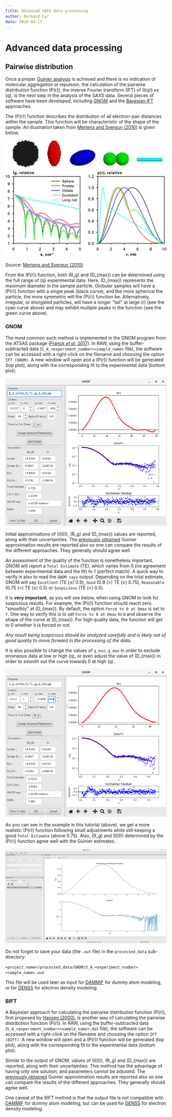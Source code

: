 ```yaml
---
title: Advanced SAXS data processing
author: Normand Cyr
date: 2020-04-17
...
```


# Advanced data processing

## Pairwise distribution

Once a proper [Guinier analysis](basic_data_processing.md#guinier-analysis) is achieved and there is no indication of molecular aggregation or repulsion, the calculation of the pairwise distribution function \(P(r)\), the inverse Fourier transform (IFT) of \(I(q)\) *vs* \(q\), is the next step in the analysis of the SAXS data.  Several pieces of software have been developed, including [GNOM](#GNOM) and the [Bayesian IFT](#BIFT) approaches.

The \(P(r)\) function describes the distribution of all electron-pair distances within the sample. This function will be characteristic of the shape of the sample. An illustration taken from [Mertens and Svergun (2010)] is given below.

![I(q) vs q, P(r) function](img/Iq-q_shapes.jpg)

Source: [Mertens and Svergun (2010)]

From the \(P(r)\) function, both \(R_g\) and \(D_{max}\) can be determined using the full range of \(q\) experimental data. Here, \(D_{max}\) represents the maximum diameter in the sample particle. Globular samples will have a \(P(r)\) function with a single peak (black curve), and the more spherical the particle, the more symmetric will the \(P(r)\) function be. Alternatively, irregular, or elongated particles, will have a longer "tail" at large \(r\) (see the cyan curve above) and may exhibit multiple peaks in the function (see the green curve above).


### GNOM

The most common such method is implemented in the GNOM program from the ATSAS package ([Franck *et al.* 2017]). In RAW, using the buffer-subtracted data (`S_A_<experiment_number><sample_name>` file), the software can be accessed with a right-click on the filename and choosing the option `IFT (GNOM)`. A new window will open and a \(P(r)\) function will be generated (top plot), along with the corresponding fit to the experimental data (bottom plot).

![](img/gnom_window.png)

Initial approximations of \(I(0)\), \(R_g\) and \(D_{max}\) values are reported, along with their uncertainties. The [previously obtained](basic_data_processing.md#guinier-analysis) Guinier approximation results are reported also so one can compare the results of the different approaches. They generally should agree well.

An assessment of the quality of the function is nonetheless important. GNOM will report a `Total Estimate` (TE), which varies from 0 (no agreement between experimental data and the fit) to 1 (perfect match). A quick way to verify is also to read the `GNOM says` output. Depending on the total estimate, GNOM will say `Excellent` (TE \(≥\) 0.9), `Good` (0.9 \(>\) TE \(≥\) 0.75), `Reasonable` (0.75 \(>\) TE \(≥\) 0.5) or `Suspicious` (TE \(<\) 0.5).

It is **very important**, as you will see below, when using GNOM to look for suspicious results. For example, the \(P(r)\) function should reach zero "smoothly" at \(D_{max}\). By default, the option `Force to 0 at Dmax` is set to `Y`. One way to verify this is to set `Force to 0 at Dmax` to `N` and observe the shape of the curve at \(D_{max}\). For high quality data, the function will get to 0 whether it is forced or not.

*Any result being suspicious should be analyzed carefully and is likely not of good quality to move forward in the processing of the data.*

It is also possible to change the values of `q_min`, `q_max` in order to exclude erroneous data at low or high \(q\), or even adjust the value of \(D_{max}\) in order to smooth out the curve towards 0 at high \(q\).

![](img/gnom_window_adj.png)

As you can see in the example in this tutorial (above), we get a more realistic \(P(r)\) function following small adjustments while still keeping a good `Total Estimate` (above 0.75). Also, \(R_g\) and \(I(0)\) determined by the \(P(r)\) function agree well with the Guinier estimates.

![](img/GNOM.png)

Do not forget to save your data (the `.out` file) in the `processed_data` sub-directory:

`<project_name>/processed_data/GNOM/S_A_<experiment_number><sample_name>.out`

This file will be used later as input for [DAMMIF](modeling_with_dammif.md) for dummy atom modeling, or for [DENSS](modeling_with_denss.md) for electron density modeling.


### BIFT

A Bayesian approach for calculating the pairwise distribution function \(P(r)\), first proposed by [Hansen (2000)], is another way of calculating the pairwise distribution function \(P(r)\). In RAW, using the buffer-subtracted data (`S_A_<experiment_number><sample_name>.dat` file), the software can be accessed with a right-click on the filename and choosing the option `IFT (BIFT)`. A new window will open and a \(P(r)\) function will be generated (top plot), along with the corresponding fit to the experimental data (bottom plot).

Similar to the output of GNOM, values of \(I(0)\), \(R_g\) and \(D_{max}\) are reported, along with their uncertainties. This method has the advantage of having only one solution, and parameters cannot be adjusted. The [previously obtained](basic_data_processing.md#guinier-analysis) Guinier approximation results are reported also so one can compare the results of the different approaches. They generally should agree well.

One caveat of the BIFT method is that the output file is not compatible with [DAMMIF](modeling_with_dammif.md) for dummy atom modeling, but can be used for [DENSS](modeling_with_denss.md) for electron density modeling.


[Franck *et al.* 2017]: https://www.ncbi.nlm.nih.gov/pubmed/28808438
[Hansen (2000)]: https://doi.org/10.1107/S0021889800012930
[Mertens and Svergun (2010)]: https://www.ncbi.nlm.nih.gov/pubmed/20558299
